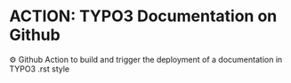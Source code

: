# ACTION: TYPO3 Documentation on Github
⚙️ Github Action to build and trigger the deployment of a documentation in TYPO3 .rst style
